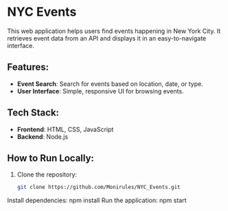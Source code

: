 # NYC Events

This web application helps users find events happening in New York City. It retrieves event data from an API and displays it in an easy-to-navigate interface. 

## Features:
- **Event Search**: Search for events based on location, date, or type.
- **User Interface**: Simple, responsive UI for browsing events.

## Tech Stack:
- **Frontend**: HTML, CSS, JavaScript
- **Backend**: Node.js

## How to Run Locally:
1. Clone the repository:
   ```bash
   git clone https://github.com/Monirules/NYC_Events.git

Install dependencies: npm install
Run the application: npm start

